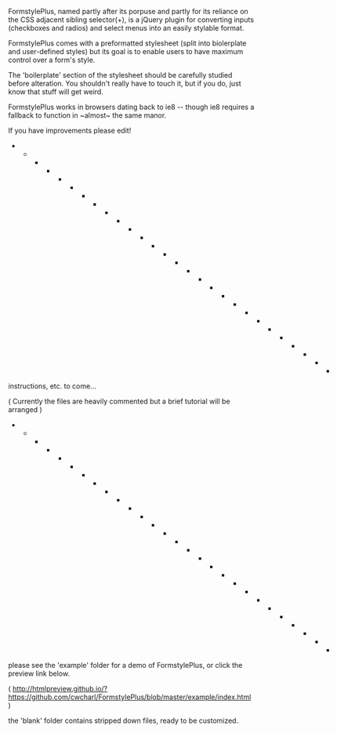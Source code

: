 FormstylePlus, named partly after its porpuse and partly for its reliance on the CSS adjacent sibling selector(+), is a jQuery plugin for converting inputs (checkboxes and radios) and select menus into an easily stylable format.

FormstylePlus comes with a preformatted stylesheet (split into biolerplate and user-defined styles) but its goal is to enable users to have maximum control over a form's style.

The 'boilerplate' section of the stylesheet should be carefully studied before alteration. You shouldn't really have to touch it, but if you do, just know that stuff will get weird. 

FormstylePlus works in browsers dating back to ie8 -- though ie8 requires a fallback to function in ~almost~ the same manor.

If you have improvements please edit! 

+ + + + + + + + + + + + + + + + + + + + + + + + + + + + 

instructions, etc. to come...

( Currently the files are heavily commented but a brief tutorial will be arranged )

+ + + + + + + + + + + + + + + + + + + + + + + + + + + + 

please see the 'example' folder for a demo of FormstylePlus, or click the preview link below.

( http://htmlpreview.github.io/?https://github.com/cwcharl/FormstylePlus/blob/master/example/index.html )

the 'blank' folder contains stripped down files, ready to be customized.